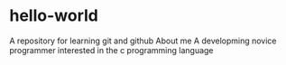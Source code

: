 # hello-world
A repository for learning git and github
About me
A developming novice programmer interested in the c programming language

